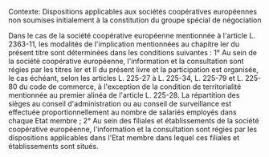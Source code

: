 Contexte: Dispositions applicables aux sociétés coopératives européennes non soumises initialement à la constitution du groupe spécial de négociation

Dans le cas de la société coopérative européenne mentionnée à l'article L. 2363-11, les modalités de l'implication mentionnées au chapitre Ier du présent titre sont déterminées dans les conditions suivantes : 1° Au sein de la société coopérative européenne, l'information et la consultation sont régies par les titres Ier et II du présent livre et la participation est organisée, le cas échéant, selon les articles L. 225-27 à L. 225-34, L. 225-79 et L. 225-80 du code de commerce, à l'exception de la condition de territorialité mentionnée au premier alinéa de l'article L. 225-28. La répartition des sièges au conseil d'administration ou au conseil de surveillance est effectuée proportionnellement au nombre de salariés employés dans chaque Etat membre ; 2° Au sein des filiales et établissements de la société coopérative européenne, l'information et la consultation sont régies par les dispositions applicables dans l'Etat membre dans lequel ces filiales et établissements sont situés.